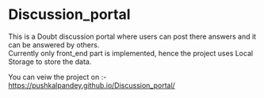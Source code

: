 # Discussion_portal


This is a Doubt discussion portal where users can post there answers and it can be answered by others.
<br>
Currently only front_end part is implemented, hence the project uses Local Storage to store the data.
<br>

You can veiw the project on :- https://pushkalpandey.github.io/Discussion_portal/
